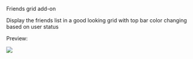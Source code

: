 Friends grid add-on


Display the friends list in a good looking grid with top bar color changing based on user status 

Preview:

<img src="https://i.imgur.com/Gk50UrQ.png">

